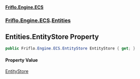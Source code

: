 #### [Friflo.Engine.ECS](index.md 'index')
### [Friflo.Engine.ECS](Friflo.Engine.ECS.md 'Friflo.Engine.ECS').[Entities](Entities.md 'Friflo.Engine.ECS.Entities')

## Entities.EntityStore Property

```csharp
public Friflo.Engine.ECS.EntityStore EntityStore { get; }
```

#### Property Value
[EntityStore](EntityStore.md 'Friflo.Engine.ECS.EntityStore')
